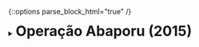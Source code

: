{::options parse_block_html="true" /}
<details>
  <summary><h1 style="display:inline">Operação Abaporu (2015)</h1></summary>

![facebook_abaporu.png](assets/images/portfolio/abaporu.png)

Operação Abaporu is a mobile investigation game developed by the Brazilian company [Lumen Games](https://lumen.games). The game was part of a project created by the Brazilian government.
{: .text-justify}

Role: Game Developer  
Duration: 5 months  
Team size: 6  
Platform: [Android](https://play.google.com/store/apps/details?id=cc.lumentech.operacaoabaporu) and [iOS](https://itunes.apple.com/us/app/operacao-abaporu/id989934212?mt=8)  
Engine/Language: Unity/C#  
Website: [Operação Abaporu](https://lumen.games/portfolio-item/operation-abaporu/)

As a game developer, I:

*   Extended the Unity engine to create a game database using Scriptable Objects and a UI to edit it;
*   Built the game UI (layers, stacks, transitions) using UnityUI;
*   Developed most of the gameplay;
*   Reduced the application size and memory usage (using Unity Profiler, Xcode, Android Profiler) in order to ship the game to older devices.

</details>